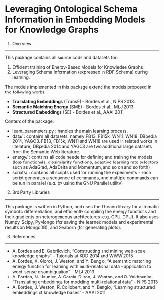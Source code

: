 Leveraging Ontological Schema Information in Embedding Models for Knowledge Graphs
==================================================================================

1. Overview
-----------------------------------------------------------------

This package contains all source code and datasets for:
1.  Efficient training of Energy-Based Models for Knowledge Graphs.
2.  Leveraging Schema Information (expressed in RDF Schema) during learning.

The models implemented in this package extend the models proposed in the following works:
- **Translating Embeddings** (TransE) - Bordes et al., NIPS 2013.
- **Semantic Matching Energy** (SME) - Bordes et al., MLJ 2013.
- **Structured Embeddings** (SE) - Bordes et al., AAAI 2011.

Content of the package:
- learn_parameters.py : handles the main learning process.
- data/ : contains all datasets, namely FB13, FB15k, WN11, WN18, DBpedia 2014, YAGO3. FB13, FB15k, WN11 and WN18 are used in related works in literature; DBpedia 2014 and YAGO3 are two additional large datasets from the Semantic Web literature.
- energy/ : contains all code neede for defining and training the models (loss functionals, dissimilarity functions, adaptive learning rate selectors such as AdaGrad, AdaDelta and Momentum, and so on and so forth)
- scripts/ : contains all scripts used for running the experiments - each script generates a sequence of commands, and multiple commands can be run in parallel (e.g. by using the GNU Parallel utility).


2. 3rd Party Libraries
-----------------------------------------------------------------

This package is written in Python, and uses the Theano library for automatic symbolic differentiation, and efficiently compiling the energy functions and their gradients on heterogeneous architectures (e.g. CPU, GPU). It also uses Numpy, Scipy, PyMongo (for saving the learned models and experimental results on MongoDB), and Seaborn (for generating plots).

3. References
-----------------------------------------------------------------
- A. Bordes and E. Gabrilovich, “Constructing and mining web-scale knowledge graphs” - Tutorials at KDD 2014 and WWW 2015
- A. Bordes, X. Glorot, J. Weston, and Y. Bengio, “A semantic matching energy function for learning with multi-relational data - application to word-sense disambiguation” - MLJ 2013
- A. Bordes, N. Usunier, A. Garcia-Duran, J. Weston, and O. Yakhnenko, “Translating embeddings for modeling multi-relational data” - NIPS 2013
- A. Bordes, J. Weston, R. Collobert, and Y. Bengio, “Learning structured embeddings of knowledge bases” - AAAI 2011
